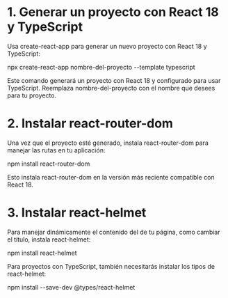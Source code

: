 # 1. Generar un proyecto con React 18 y TypeScript
   
Usa create-react-app para generar un nuevo proyecto con React 18 y TypeScript:

npx create-react-app nombre-del-proyecto --template typescript

Este comando generará un proyecto con React 18 y configurado para usar TypeScript. Reemplaza nombre-del-proyecto con el nombre que desees para tu proyecto.

# 2. Instalar react-router-dom
Una vez que el proyecto esté generado, instala react-router-dom para manejar las rutas en tu aplicación:

npm install react-router-dom

Esto instala react-router-dom en la versión más reciente compatible con React 18.

# 3. Instalar react-helmet

Para manejar dinámicamente el contenido del <head> de tu página, como cambiar el título, instala react-helmet:

npm install react-helmet

Para proyectos con TypeScript, también necesitarás instalar los tipos de react-helmet:

npm install --save-dev @types/react-helmet
